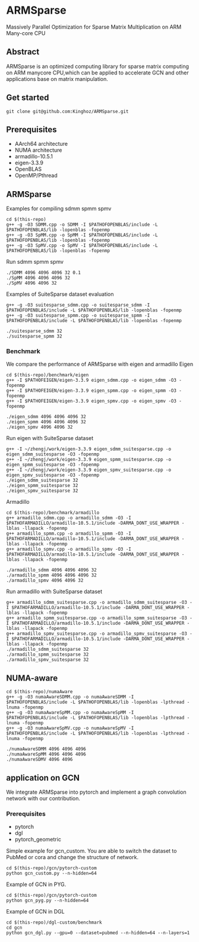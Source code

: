 # ARMSparse
Massively Parallel Optimization for Sparse Matrix Multiplication on ARM Many-core CPU
## Abstract
ARMSparse is an optimized computing library for sparse matrix computing on ARM manycore CPU,which can be applied to accelerate GCN and other applications base on matrix manipulation.

## Get started
```
git clone git@github.com:Kinghoz/ARMSparse.git
```
## Prerequisites
- AArch64 architecture
- NUMA architecture
- armadillo-10.5.1
- eigen-3.3.9
- OpenBLAS
- OpenMP/Pthread

## ARMSparse
Examples for compiling sdmm spmm spmv 
```
cd $(this-repo)
g++ -g -O3 SDMM.cpp -o SDMM -I $PATHOFOPENBLAS/include -L $PATHOFOPENBLAS/lib -lopenblas -fopenmp
g++ -g -O3 SpMM.cpp -o SpMM -I $PATHOFOPENBLAS/include -L $PATHOFOPENBLAS/lib -lopenblas -fopenmp
g++ -g -O3 SpMV.cpp -o SpMV -I $PATHOFOPENBLAS/include -L $PATHOFOPENBLAS/lib -lopenblas -fopenmp
```
Run sdmm spmm spmv
```
./SDMM 4096 4096 4096 32 0.1
./SpMM 4096 4096 4096 32
./SpMV 4096 4096 32
```
Examples of SuiteSparse dataset evaluation
```
g++ -g -O3 suitesparse_sdmm.cpp -o suitesparse_sdmm -I $PATHOFOPENBLAS/include -L $PATHOFOPENBLAS/lib -lopenblas -fopenmp
g++ -g -O3 suitesparse_spmm.cpp -o suitesparse_spmm -I $PATHOFOPENBLAS/include -L $PATHOFOPENBLAS/lib -lopenblas -fopenmp

./suitesparse_sdmm 32
./suitesparse_spmm 32
```
### Benchmark
We compare the performance of ARMSparse with eigen and armadillo
Eigen
```
cd $(this-repo)/benchmark/eigen
g++ -I $PATHOFEIGEN/eigen-3.3.9 eigen_sdmm.cpp -o eigen_sdmm -O3 -fopenmp
g++ -I $PATHOFEIGEN/eigen-3.3.9 eigen_spmm.cpp -o eigen_spmm -O3 -fopenmp
g++ -I $PATHOFEIGEN/eigen-3.3.9 eigen_spmv.cpp -o eigen_spmv -O3 -fopenmp

./eigen_sdmm 4096 4096 4096 32
./eigen_spmm 4096 4096 4096 32
./eigen_spmv 4096 4096 32
```
Run eigen with SuiteSparse dataset
```
g++ -I ~/zhengj/work/eigen-3.3.9 eigen_sdmm_suitesparse.cpp -o eigen_sdmm_suitesparse -O3 -fopenmp
g++ -I ~/zhengj/work/eigen-3.3.9 eigen_spmm_suitesparse.cpp -o eigen_spmm_suitesparse -O3 -fopenmp
g++ -I ~/zhengj/work/eigen-3.3.9 eigen_spmv_suitesparse.cpp -o eigen_spmv_suitesparse -O3 -fopenmp
./eigen_sdmm_suitesparse 32
./eigen_spmm_suitesparse 32
./eigen_spmv_suitesparse 32
```
Armadillo
```
cd $(this-repo)/benchmark/armadillo
g++ armadillo_sdmm.cpp -o armadillo_sdmm -O3 -I $PATHOFARMADILLO/armadillo-10.5.1/include -DARMA_DONT_USE_WRAPPER -lblas -llapack -fopenmp
g++ armadillo_spmm.cpp -o armadillo_spmm -O3 -I $PATHOFARMADILLO/armadillo-10.5.1/include -DARMA_DONT_USE_WRAPPER -lblas -llapack -fopenmp
g++ armadillo_spmv.cpp -o armadillo_spmv -O3 -I $PATHOFARMADILLO/armadillo-10.5.1/include -DARMA_DONT_USE_WRAPPER -lblas -llapack -fopenmp

./armadillo_sdmm 4096 4096 4096 32
./armadillo_spmm 4096 4096 4096 32
./armadillo_spmv 4096 4096 32
```
Run armadillo with SuiteSparse dataset
```
g++ armadillo_sdmm_suitesparse.cpp -o armadillo_sdmm_suitesparse -O3 -I $PATHOFARMADILLO/armadillo-10.5.1/include -DARMA_DONT_USE_WRAPPER -lblas -llapack -fopenmp
g++ armadillo_spmm_suitesparse.cpp -o armadillo_spmm_suitesparse -O3 -I $PATHOFARMADILLO/armadillo-10.5.1/include -DARMA_DONT_USE_WRAPPER -lblas -llapack -fopenmp
g++ armadillo_spmv_suitesparse.cpp -o armadillo_spmv_suitesparse -O3 -I $PATHOFARMADILLO/armadillo-10.5.1/include -DARMA_DONT_USE_WRAPPER -lblas -llapack -fopenmp
./armadillo_sdmm_suitesparse 32
./armadillo_spmm_suitesparse 32
./armadillo_spmv_suitesparse 32
```

## NUMA-aware
```
cd $(this-repo)/numaAware
g++ -g -O3 numaAwareSDMM.cpp -o numaAwareSDMM -I $PATHOFOPENBLAS/include -L $PATHOFOPENBLAS/lib -lopenblas -lpthread -lnuma -fopenmp
g++ -g -O3 numaAwareSpMM.cpp -o numaAwareSpMM -I $PATHOFOPENBLAS/include -L $PATHOFOPENBLAS/lib -lopenblas -lpthread -lnuma -fopenmp
g++ -g -O3 numaAwareSpMV.cpp -o numaAwareSpMV -I $PATHOFOPENBLAS/include -L $PATHOFOPENBLAS/lib -lopenblas -lpthread -lnuma -fopenmp

./numaAwareSDMM 4096 4096 4096 
./numaAwareSpMM 4096 4096 4096 
./numaAwareSDMV 4096 4096
```

## application on GCN
We integrate ARMSparse into pytorch and implement a graph convolution network with our contribution.
### Prerequisites
- pytorch
- dgl
- pytorch_geometric

Simple example for gcn_custom. You are able to switch the dataset to PubMed or cora and change the structure of network.
```
cd $(this-repo)/gcn/pytorch-custom
python gcn_custom.py --n-hidden=64
```
Example of GCN in PYG.
```
cd $(this-repo)/gcn/pytorch-custom
python gcn_pyg.py --n-hidden=64
```
Example of GCN in DGL
```
cd $(this-repo)/dgl-custom/benchmark
cd gcn
python gcn_dgl.py --gpu=0 --dataset=pubmed --n-hidden=64 --n-layers=1
```
